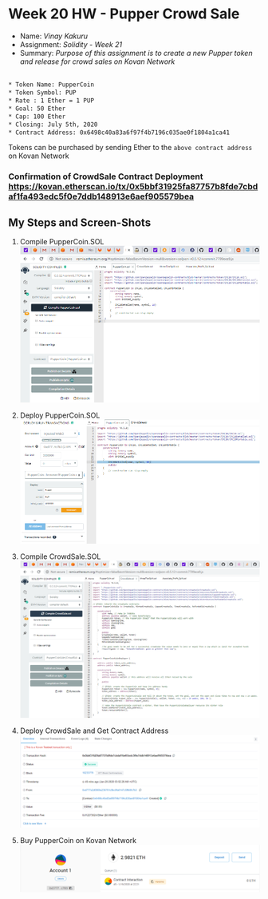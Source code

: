 # Week 20 HW - Pupper Crowd Sale

* Name: *Vinay Kakuru*
* Assignment: *Solidity - Week 21*
* Summary: *Purpose of this assignment is to create a new Pupper token and release for crowd sales on Kovan Network*
##
    * Token Name: PupperCoin
    * Token Symbol: PUP
    * Rate : 1 Ether = 1 PUP
    * Goal: 50 Ether
    * Cap: 100 Ether
    * Closing: July 5th, 2020
    * Contract Address: 0x6498c40a83a6f97f4b7196c035ae0f1804a1ca41

Tokens can be purchased by sending Ether to the `above contract address` on Kovan Network 

### Confirmation of CrowdSale Contract Deployment https://kovan.etherscan.io/tx/0x5bbf31925fa87757b8fde7cbdaf1fa493edc5f0e7ddb148913e6aef905579bea

## My Steps and Screen-Shots

1) Compile PupperCoin.SOL
   ![CompilePUP](./CompilePupperCoin.png)

2) Deploy PupperCoin.SOL
   ![DeployPUP](./DeployPupperCoin.png)

3) Compile CrowdSale.SOL
   ![CompileCrowdSale](./CompileCrowdSale.png)

4) Deploy CrowdSale and Get Contract Address
   ![ContractCrowdSale](./CrowdSaleContract.png)

5) Buy PupperCoin on Kovan Network
   ![BuyPupper](./BuyingPupper.png)

